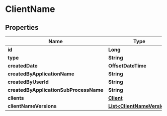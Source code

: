 

# ClientName


## Properties

| Name | Type | Description | Notes |
|------------ | ------------- | ------------- | -------------|
|**id** | **Long** |  |  [optional] |
|**type** | **String** |  |  [optional] |
|**createdDate** | **OffsetDateTime** |  |  [optional] |
|**createdByApplicationName** | **String** |  |  [optional] |
|**createdByUserId** | **String** |  |  [optional] |
|**createdByApplicationSubProcessName** | **String** |  |  [optional] |
|**clients** | [**Client**](Client.md) |  |  [optional] |
|**clientNameVersions** | [**List&lt;ClientNameVersion&gt;**](ClientNameVersion.md) |  |  [optional] |



